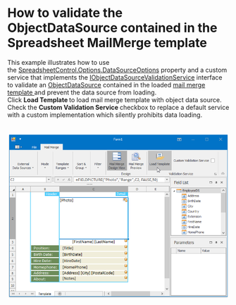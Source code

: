 #  How to validate the ObjectDataSource contained in the Spreadsheet MailMerge template


This example illustrates how to use the <a href="http://help.devexpress.com/#WindowsForms/DevExpressXtraSpreadsheetSpreadsheetControlOptions_DataSourceOptionstopic">SpreadsheetControl.Options.DataSourceOptions</a> property and a custom service that implements the <a href="http://help.devexpress.com/#CoreLibraries/clsDevExpressXtraSpreadsheetServicesIObjectDataSourceValidationServicetopic">IObjectDataSourceValidationService</a> interface to validate an <a href="https://documentation.devexpress.com/#CoreLibraries/clsDevExpressDataAccessObjectBindingObjectDataSourcetopic">ObjectDataSource</a> contained in the loaded <a href="http://help.devexpress.com/#WindowsForms/CustomDocument17018">mail merge template </a>and prevent the data source from loading.<br>Click <strong>Load Template </strong>to load mail merge template with object data source. Check the <strong>Custom Validation Service </strong>checkbox to replace a default service with a custom implementation which silently prohibits data loading.<br><br><br><img src="https://raw.githubusercontent.com/DevExpress-Examples/how-to-validate-the-objectdatasource-contained-in-the-spreadsheet-mailmerge-template-t514794/16.2.7+/media/242377f7-3ba2-11e7-80c0-00155d624807.png"><br><br>

<br/>


